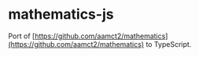 # mathematics-js

Port of [https://github.com/aamct2/mathematics](https://github.com/aamct2/mathematics) to TypeScript.
